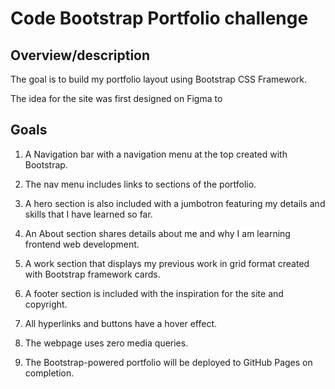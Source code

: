 # Code Bootstrap Portfolio challenge

## Overview/description

The goal is to build my portfolio layout using Bootstrap CSS Framework.

The idea for the site was first designed on Figma to 

## Goals

1. A Navigation bar with a navigation menu at the top created with Bootstrap.

2. The nav menu includes links to sections of the portfolio.
  
3. A hero section is also included with a jumbotron featuring my details and skills that I have learned so far.

4. An About section shares details about me and why I am learning frontend web development.

5. A work section that displays my previous work in grid format created with Bootstrap framework cards.

6. A footer section is included with the inspiration for the site and copyright.

7. All hyperlinks and buttons have a hover effect.

8. The webpage uses zero media queries.

9. The Bootstrap-powered portfolio will be deployed to GitHub Pages on completion.
